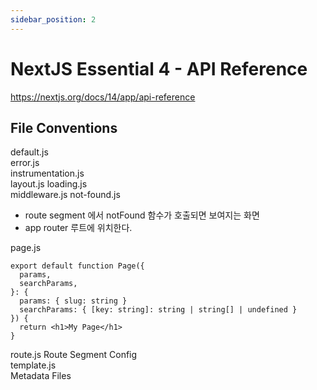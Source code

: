```yaml
---
sidebar_position: 2
---
```


# NextJS Essential 4 - API Reference



https://nextjs.org/docs/14/app/api-reference

## File Conventions

default.js  
error.js  
instrumentation.js  
layout.js 
loading.js  
middleware.js 
not-found.js  
- route segment 에서 notFound 함수가 호출되면 보여지는 화면  
- app router 루트에 위치한다.  

page.js  

```Js
export default function Page({
  params,
  searchParams,
}: {
  params: { slug: string }
  searchParams: { [key: string]: string | string[] | undefined }
}) {
  return <h1>My Page</h1>
}
```

route.js 
Route Segment Config  
template.js  
Metadata Files  